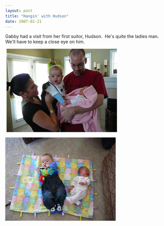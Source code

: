 ```yaml
---
layout: post
title: "Hangin' with Hudson"
date: 2007-02-21
---
```


<p>Gabby had a visit from her first suitor, Hudson.  He's quite the ladies man.  We'll have to keep a close eye on him. </p>
<p> <img alt="" height="263" src="/assets/images/2007-02-21-P1000274(Custom).JPG" width="350"/></p>
<p><img alt="" height="263" src="/assets/images/2007-02-21-P1000276(Custom).JPG" width="350"/></p>